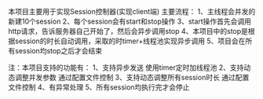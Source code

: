 本项目主要用于实现Session控制器(实现client端)
主要流程：
	1、主线程会并发的新建10个session
	2、每个session会有start和stop操作
	3、start操作首先会调用http请求，告诉服务器自己开始了，然后会异步调用stop
	4、本项目中的stop是根据session的时长自动调用，采取的时timer+线程池实现异步调用
	5、项目会在所有session均stop之后才会结束
	
注：本项目支持的功能有： 
    1、支持异步发送  使用timer定时加线程池
    2、支持动态调整并发参数  通过配置文件控制
    3、支持动态调整所有session时长 通过配置文件控制
    4、有异常处理
    5、所有session均执行完才会停止
